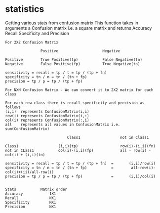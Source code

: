 # statistics
Getting various stats from confusion matrix
	This function takes in arguments a Confusion matrix i.e. a square matrix 
	and returns Accuracy Recall Specificity and Precision

	For 2X2 Confusion Matrix
	
					Positive					Negative
	
	Positive		True Positive(tp)			False Negative(fn)
	Negative		False Positive(fp)			True Negative(tn)

    sensitivity = recall = tp / t = tp / (tp + fn)
    specificity = tn / n = tn / (tn + fp)
    precision = tp / p = tp / (tp + fp)

	For NXN Confusion Matrix - We can convert it to 2X2 matrix for each class

	For each row class there is recall specificity and precision as follows
	(i,i)  represents ConfusionMatrix(i,i)
	row(i) represents ConfusionMatrix(i,:)
	col(i) represents ConfusionMatrix(:,i)
	all    represents all values in ConfusionMatrix i.e. sum(ConfusionMatrix)

								Class1					not in Class1

	Class1					(i,i)(tp)					row(i)-(i,i)(fn)
	not in CLass1			col(i)-(i,i)(fp)			all - row(i) - col(i) + (i,i)(tn)

    sensitivity = recall = tp / t = tp / (tp + fn) 	= 		(i,i)/row(i)
    specificity = tn / n = tn / (tn + fp)     		=		 all-row(i)-col(i)+(ii)/all-row(i)
    precision = tp / p = tp / (tp + fp)		  		= 		(i,i)/col(i)


	Stats 			Matrix order
	Accuracy  			1X1 
	Recall 				NX1
	Specificity 		NX1
	Precision 			NX1
